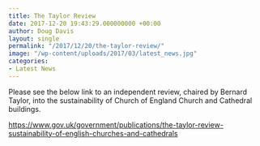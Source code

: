 ```yaml
---
title: The Taylor Review
date: 2017-12-20 19:43:29.000000000 +00:00
author: Doug Davis
layout: single
permalink: "/2017/12/20/the-taylor-review/"
image: "/wp-content/uploads/2017/03/latest_news.jpg"
categories:
- Latest News
---
```

Please see the below link to an independent review, chaired by Bernard Taylor, into the sustainability of Church of England Church and Cathedral buildings.

<a href="https://www.gov.uk/government/publications/the-taylor-review-sustainability-of-english-churches-and-cathedrals" target="_blank" rel="noopener">https://www.gov.uk/government/publications/the-taylor-review-sustainability-of-english-churches-and-cathedrals</a>
